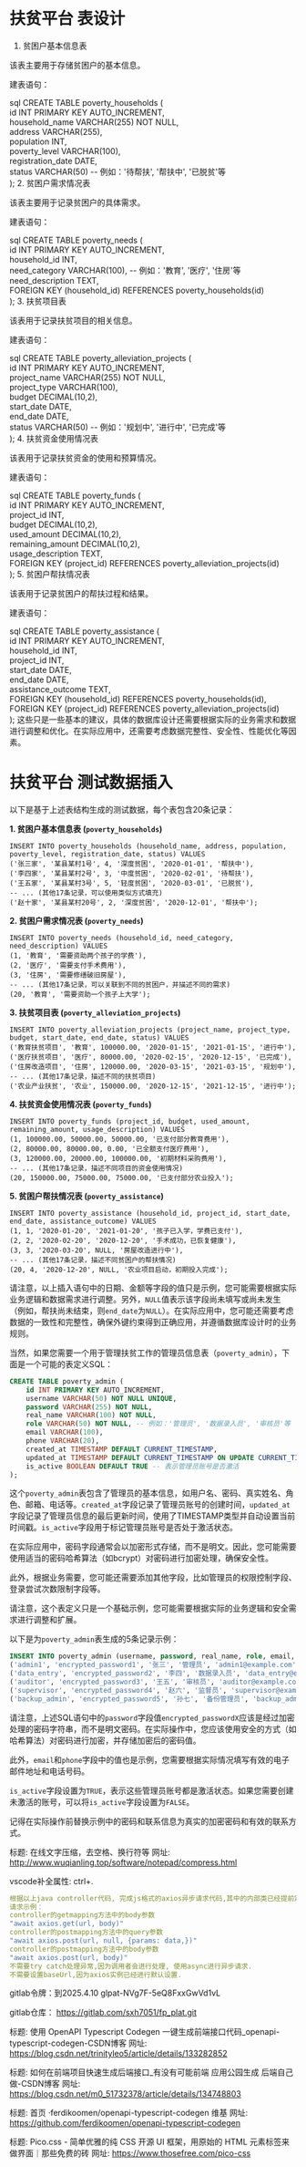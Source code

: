 
# 扶贫平台 表设计

1. 贫困户基本信息表

该表主要用于存储贫困户的基本信息。

建表语句：

sql
CREATE TABLE poverty_households (  
    id INT PRIMARY KEY AUTO_INCREMENT,  
    household_name VARCHAR(255) NOT NULL,  
    address VARCHAR(255),  
    population INT,  
    poverty_level VARCHAR(100),  
    registration_date DATE,  
    status VARCHAR(50) -- 例如：'待帮扶', '帮扶中', '已脱贫'等  
);
2. 贫困户需求情况表

该表主要用于记录贫困户的具体需求。

建表语句：

sql
CREATE TABLE poverty_needs (  
    id INT PRIMARY KEY AUTO_INCREMENT,  
    household_id INT,  
    need_category VARCHAR(100), -- 例如：'教育', '医疗', '住房'等  
    need_description TEXT,  
    FOREIGN KEY (household_id) REFERENCES poverty_households(id)  
);
3. 扶贫项目表

该表用于记录扶贫项目的相关信息。

建表语句：

sql
CREATE TABLE poverty_alleviation_projects (  
    id INT PRIMARY KEY AUTO_INCREMENT,  
    project_name VARCHAR(255) NOT NULL,  
    project_type VARCHAR(100),  
    budget DECIMAL(10,2),  
    start_date DATE,  
    end_date DATE,  
    status VARCHAR(50) -- 例如：'规划中', '进行中', '已完成'等  
);
4. 扶贫资金使用情况表

该表用于记录扶贫资金的使用和预算情况。

建表语句：

sql
CREATE TABLE poverty_funds (  
    id INT PRIMARY KEY AUTO_INCREMENT,  
    project_id INT,  
    budget DECIMAL(10,2),  
    used_amount DECIMAL(10,2),  
    remaining_amount DECIMAL(10,2),  
    usage_description TEXT,  
    FOREIGN KEY (project_id) REFERENCES poverty_alleviation_projects(id)  
);
5. 贫困户帮扶情况表

该表用于记录贫困户的帮扶过程和结果。

建表语句：

sql
CREATE TABLE poverty_assistance (  
    id INT PRIMARY KEY AUTO_INCREMENT,  
    household_id INT,  
    project_id INT,  
    start_date DATE,  
    end_date DATE,  
    assistance_outcome TEXT,  
    FOREIGN KEY (household_id) REFERENCES poverty_households(id),  
    FOREIGN KEY (project_id) REFERENCES poverty_alleviation_projects(id)  
);
这些只是一些基本的建议，具体的数据库设计还需要根据实际的业务需求和数据进行调整和优化。在实际应用中，还需要考虑数据完整性、安全性、性能优化等因素。

# 扶贫平台 测试数据插入

以下是基于上述表结构生成的测试数据，每个表包含20条记录：

**1. 贫困户基本信息表 (`poverty_households`)**

```
INSERT INTO poverty_households (household_name, address, population, poverty_level, registration_date, status) VALUES
('张三家', '某县某村1号', 4, '深度贫困', '2020-01-01', '帮扶中'),
('李四家', '某县某村2号', 3, '中度贫困', '2020-02-01', '待帮扶'),
('王五家', '某县某村3号', 5, '轻度贫困', '2020-03-01', '已脱贫'),
-- ... (其他17条记录，可以使用类似方式填充)
('赵十家', '某县某村20号', 2, '深度贫困', '2020-12-01', '帮扶中');
```

**2. 贫困户需求情况表 (`poverty_needs`)**

```
INSERT INTO poverty_needs (household_id, need_category, need_description) VALUES
(1, '教育', '需要资助两个孩子的学费'),
(2, '医疗', '需要支付手术费用'),
(3, '住房', '需要修缮破旧房屋'),
-- ... (其他17条记录，可以关联到不同的贫困户，并描述不同的需求)
(20, '教育', '需要资助一个孩子上大学');
```

**3. 扶贫项目表 (`poverty_alleviation_projects`)**

```
INSERT INTO poverty_alleviation_projects (project_name, project_type, budget, start_date, end_date, status) VALUES
('教育扶贫项目', '教育', 100000.00, '2020-01-15', '2021-01-15', '进行中'),
('医疗扶贫项目', '医疗', 80000.00, '2020-02-15', '2020-12-15', '已完成'),
('住房改造项目', '住房', 120000.00, '2020-03-15', '2021-03-15', '规划中'),
-- ... (其他17条记录，描述不同的扶贫项目)
('农业产业扶贫', '农业', 150000.00, '2020-12-15', '2021-12-15', '进行中');
```

**4. 扶贫资金使用情况表 (`poverty_funds`)**

```
INSERT INTO poverty_funds (project_id, budget, used_amount, remaining_amount, usage_description) VALUES
(1, 100000.00, 50000.00, 50000.00, '已支付部分教育费用'),
(2, 80000.00, 80000.00, 0.00, '已全额支付医疗费用'),
(3, 120000.00, 20000.00, 100000.00, '初期材料采购费用'),
-- ... (其他17条记录，描述不同项目的资金使用情况)
(20, 150000.00, 75000.00, 75000.00, '已支付部分农业投入');
```

**5. 贫困户帮扶情况表 (`poverty_assistance`)**

```
INSERT INTO poverty_assistance (household_id, project_id, start_date, end_date, assistance_outcome) VALUES
(1, 1, '2020-01-20', '2021-01-20', '孩子已入学，学费已支付'),
(2, 2, '2020-02-20', '2020-12-20', '手术成功，已恢复健康'),
(3, 3, '2020-03-20', NULL, '房屋改造进行中'),
-- ... (其他17条记录，描述不同贫困户的帮扶情况)
(20, 4, '2020-12-20', NULL, '农业项目启动，初期投入完成');
```

请注意，以上插入语句中的日期、金额等字段的值只是示例，您可能需要根据实际业务逻辑和数据需求进行调整。另外，`NULL`值表示该字段尚未填写或尚未发生（例如，帮扶尚未结束，则`end_date`为`NULL`）。在实际应用中，您可能还需要考虑数据的一致性和完整性，确保外键约束得到正确应用，并遵循数据库设计时的业务规则。


当然，如果您需要一个用于管理扶贫工作的管理员信息表（`poverty_admin`），下面是一个可能的表定义SQL：

```sql
CREATE TABLE poverty_admin (
    id INT PRIMARY KEY AUTO_INCREMENT,
    username VARCHAR(50) NOT NULL UNIQUE,
    password VARCHAR(255) NOT NULL,
    real_name VARCHAR(100) NOT NULL,
    role VARCHAR(50) NOT NULL, -- 例如：'管理员', '数据录入员', '审核员'等
    email VARCHAR(100),
    phone VARCHAR(20),
    created_at TIMESTAMP DEFAULT CURRENT_TIMESTAMP,
    updated_at TIMESTAMP DEFAULT CURRENT_TIMESTAMP ON UPDATE CURRENT_TIMESTAMP,
    is_active BOOLEAN DEFAULT TRUE -- 表示管理员账号是否激活
);
```

这个`poverty_admin`表包含了管理员的基本信息，如用户名、密码、真实姓名、角色、邮箱、电话等。`created_at`字段记录了管理员账号的创建时间，`updated_at`字段记录了管理员信息的最后更新时间，使用了TIMESTAMP类型并自动设置当前时间戳。`is_active`字段用于标记管理员账号是否处于激活状态。

在实际应用中，密码字段通常会以加密形式存储，而不是明文。因此，您可能需要使用适当的密码哈希算法（如bcrypt）对密码进行加密处理，确保安全性。

此外，根据业务需要，您可能还需要添加其他字段，比如管理员的权限控制字段、登录尝试次数限制字段等。

请注意，这个表定义只是一个基础示例，您可能需要根据实际的业务逻辑和安全需求进行调整和扩展。

以下是为`poverty_admin`表生成的5条记录示例：

```sql
INSERT INTO poverty_admin (username, password, real_name, role, email, phone, is_active) VALUES
('admin1', 'encrypted_password1', '张三', '管理员', 'admin1@example.com', '13800138001', TRUE),
('data_entry', 'encrypted_password2', '李四', '数据录入员', 'data_entry@example.com', '13900139002', TRUE),
('auditor', 'encrypted_password3', '王五', '审核员', 'auditor@example.com', '13700137003', TRUE),
('supervisor', 'encrypted_password4', '赵六', '监督员', 'supervisor@example.com', '13600136004', TRUE),
('backup_admin', 'encrypted_password5', '孙七', '备份管理员', 'backup_admin@example.com', '13500135005', TRUE);
```

请注意，上述SQL语句中的`password`字段值`encrypted_passwordX`应该是经过加密处理的密码字符串，而不是明文密码。在实际操作中，您应该使用安全的方式（如哈希算法）对密码进行加密，并存储加密后的密码值。

此外，`email`和`phone`字段中的值也是示例，您需要根据实际情况填写有效的电子邮件地址和电话号码。

`is_active`字段设置为`TRUE`，表示这些管理员账号都是激活状态。如果您需要创建未激活的账号，可以将`is_active`字段设置为`FALSE`。

记得在实际操作前替换示例中的密码和联系信息为真实的加密密码和有效的联系方式。

标题: 在线文字压缩，去空格、换行符等 网址: http://www.wuqianling.top/software/notepad/compress.html

vscode补全属性: ctrl+.

```yml
根据以上java controller代码, 完成js格式的axios异步请求代码,其中的内部类已经提前定义在js中,直接使用即可,把请求封装成api库,每个请求封装成一个异步javascript方法, 封装到一个api对象中export到外部
请求示例：
controller的getmapping方法中的body参数
"await axios.get(url, body)"
controller的postmapping方法中的query参数
"await axios.post(url, null, {params: data,})"
controller的postmapping方法中的body参数 
"await axios.post(url, body)"
不需要try catch处理异常,因为调用者会进行处理, 使用async进行异步请求.
不需要设置baseUrl,因为axios实例已经进行默认设置.
```

gitlab令牌：到2025.4.10
glpat-NVg7F-5eQ8FxxGwVd1vL

gitlab仓库：
https://gitlab.com/sxh7051/fp_plat.git


标题: 使用 OpenAPI Typescript Codegen 一键生成前端接口代码_openapi-typescript-codegen-CSDN博客 网址: https://blog.csdn.net/trinityleo5/article/details/133282852

标题: 如何在前端项目快速生成后端接口_有没有可能前端 应用公园生成 后端自己做-CSDN博客 网址: https://blog.csdn.net/m0_51732378/article/details/134748803

标题: 首页 ·ferdikoomen/openapi-typescript-codegen 维基 网址: https://github.com/ferdikoomen/openapi-typescript-codegen

标题: Pico.css - 简单优雅的纯 CSS 开源 UI 框架，用原始的 HTML 元素标签来做界面｜那些免费的砖 网址: https://www.thosefree.com/pico-css
